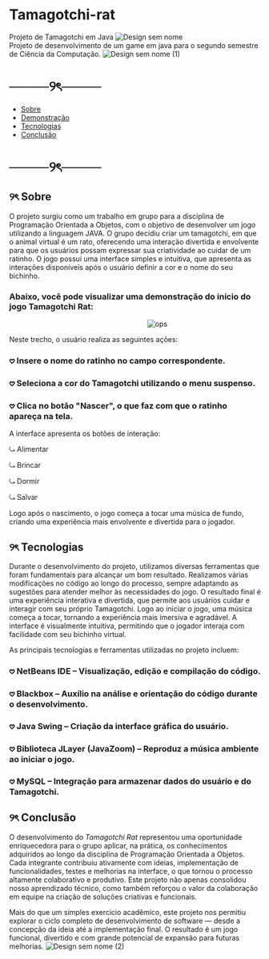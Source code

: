 # Tamagotchi-rat
Projeto de Tamagotchi em Java
![Design sem nome](https://github.com/user-attachments/assets/3bda0d5c-3543-4d9b-96e1-3e3863dbb5fa)
‎ ‎ ‎ ‎ ‎ ‎ ‎ ‎ ‎ ‎ ‎ ‎ ‎ ‎ ‎ ‎ ‎ ‎ ‎ ‎ ‎ ‎‎ ‎ ‎ ‎ ‎ ‎ ‎ ‎ ‎ ‎ ‎ ‎  ‎ ‎ Projeto de desenvolvimento de um game em java para o segundo semestre de Ciência da Computação.
![Design sem nome (1)](https://github.com/user-attachments/assets/4722e6ce-8fdc-4846-8e28-919d168eef9a)
# ────୨ৎ────  
- [Sobre](#୨ৎ-sobre)  
- [Demonstração](#abaixo-você-pode-visualizar-uma-demonstração-do-início-do-jogo-tamagotchi-rat)  
- [Tecnologias](#୨ৎ-tecnologias)  
- [Conclusão](#୨ৎ-conclusão)  
# ────୨ৎ────  

## ୨ৎ Sobre 
O projeto surgiu como um trabalho em grupo para a disciplina de Programação Orientada a Objetos, com o objetivo de desenvolver um jogo utilizando a linguagem JAVA. O grupo decidiu criar um tamagotchi, em que o animal virtual é um rato, oferecendo uma interação divertida e envolvente para que os usuários possam expressar sua criatividade ao cuidar de um ratinho. O jogo possui uma interface simples e intuitiva, que apresenta as interações disponíveis após o usuário definir a cor e o nome do seu bichinho.
### Abaixo, você pode visualizar uma demonstração do início do jogo Tamagotchi Rat:
‎ ‎ ‎ ‎ ‎ ‎ ‎ ‎ ‎ ‎ ‎ ‎ ‎ ‎ ‎ ‎ ‎ ‎ ‎ ‎ ‎ ‎‎ ‎ ‎ ‎ ‎ ‎ ‎ ‎ ‎ ‎ ‎ ‎ ‎ ‎ ‎ ‎ ‎ ‎ ‎ ‎ ‎ ‎ ‎‎ ‎ ‎ ‎ ‎ ‎ ‎ ‎ ‎ ‎ ‎ ‎  ‎ ‎ ‎ ‎ ‎ ‎ ‎ ‎ ‎ ‎ ‎ ‎ ‎  ‎ ‎ ![ops](https://github.com/user-attachments/assets/19942206-5215-46e1-bd55-4ae579472d17)

Neste trecho, o usuário realiza as seguintes ações:

### 𖹭 Insere o nome do ratinho no campo correspondente.
### 𖹭 Seleciona a cor do Tamagotchi utilizando o menu suspenso.
### 𖹭 Clica no botão "Nascer", o que faz com que o ratinho apareça na tela.

A interface apresenta os botões de interação:

⤿ Alimentar

⤿ ‎Brincar

‎⤿ Dormir

⤿ Salvar

Logo após o nascimento, o jogo começa a tocar uma música de fundo, criando uma experiência mais envolvente e divertida para o jogador.

## ୨ৎ Tecnologias
Durante o desenvolvimento do projeto, utilizamos diversas ferramentas que foram fundamentais para alcançar um bom resultado. Realizamos várias modificações no código ao longo do processo, sempre adaptando as sugestões para atender melhor às necessidades do jogo. O resultado final é uma experiência interativa e divertida, que permite aos usuários cuidar e interagir com seu próprio Tamagotchi.
Logo ao iniciar o jogo, uma música começa a tocar, tornando a experiência mais imersiva e agradável. A interface é visualmente intuitiva, permitindo que o jogador interaja com facilidade com seu bichinho virtual.

As principais tecnologias e ferramentas utilizadas no projeto incluem:
### 𖹭 NetBeans IDE – Visualização, edição e compilação do código.

### 𖹭 Blackbox – Auxílio na análise e orientação do código durante o desenvolvimento.

### 𖹭 Java Swing – Criação da interface gráfica do usuário.

### 𖹭 Biblioteca JLayer (JavaZoom) – Reproduz a música ambiente ao iniciar o jogo.

### 𖹭 MySQL – Integração para armazenar dados do usuário e do Tamagotchi.


## ୨ৎ Conclusão  
O desenvolvimento do *Tamagotchi Rat* representou uma oportunidade enriquecedora para o grupo aplicar, na prática, os conhecimentos adquiridos ao longo da disciplina de Programação Orientada a Objetos. Cada integrante contribuiu ativamente com ideias, implementação de funcionalidades, testes e melhorias na interface, o que tornou o processo altamente colaborativo e produtivo. Este projeto não apenas consolidou nosso aprendizado técnico, como também reforçou o valor da colaboração em equipe na criação de soluções criativas e funcionais.

Mais do que um simples exercício acadêmico, este projeto nos permitiu explorar o ciclo completo de desenvolvimento de software — desde a concepção da ideia até a implementação final. O resultado é um jogo funcional, divertido e com grande potencial de expansão para futuras melhorias.
![Design sem nome (2)](https://github.com/user-attachments/assets/71615fc5-7421-4cb3-a065-4fb1adfcdc2b)






